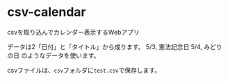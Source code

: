 # csv-calendar
csvを取り込んでカレンダー表示するWebアプリ

データは2「日付」と「タイトル」から成ります。
5/3, 憲法記念日
5/4, みどりの日
のようなデータを使います。

csvファイルは、```csv```フォルダに```test.csv```で保存します。
